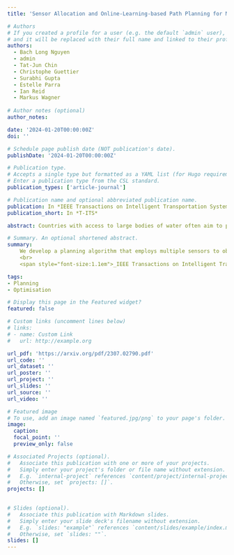 ```yaml
---
title: 'Sensor Allocation and Online-Learning-based Path Planning for Maritime Situational Awareness Enhancement: A Multi-Agent Approach'

# Authors
# If you created a profile for a user (e.g. the default `admin` user), write the username (folder name) here
# and it will be replaced with their full name and linked to their profile.
authors:
  - Bach Long Nguyen
  - admin
  - Tat-Jun Chin
  - Christophe Guettier
  - Surabhi Gupta
  - Estelle Parra
  - Ian Reid
  - Markus Wagner
  
# Author notes (optional)
author_notes:

date: '2024-01-20T00:00:00Z'
doi: ''

# Schedule page publish date (NOT publication's date).
publishDate: '2024-01-20T00:00:00Z'

# Publication type.
# Accepts a single type but formatted as a YAML list (for Hugo requirements).
# Enter a publication type from the CSL standard.
publication_types: ['article-journal']

# Publication name and optional abbreviated publication name.
publication: In *IEEE Transactions on Intelligent Transportation Systems 2024*
publication_short: In *T-ITS*

abstract: Countries with access to large bodies of water often aim to protect their maritime transport by employing maritime surveillance systems. However, the number of available sensors (e.g., cameras) is typically small compared to the to-be-monitored targets, and their Field of View (FOV) and range are often limited. This makes improving the situational awareness of maritime transports challenging. To this end, we propose a method that not only distributes multiple sensors but also plans paths for them to observe multiple targets, while minimizing the time needed to achieve situational awareness. In particular, we provide a formulation of this sensor allocation and path planning problem which considers the partial awareness of the targets’ state, as well as the unawareness of the targets’ trajectories. To solve the problem we present two algorithms<span>:</span> 1) a greedy algorithm for assigning sensors to targets, and 2) a distributed multi-agent path planning algorithm based on regret-matching learning. Because a quick convergence is a requirement for algorithms developed for high mobility environments, we employ a forgetting factor to quickly converge to correlated equilibrium solutions. Experimental results show that our combined approach achieves situational awareness more quickly than related work.

# Summary. An optional shortened abstract.
summary: 
    We develop a planning algorithm that employs multiple sensors to observe multiple targets, minimising the time needed for maritime situational awareness.
    <br>
    <span style="font-size:1.1em">_IEEE Transactions on Intelligent Transportation Systems 2024_ (Accepted)</span>. 

tags: 
- Planning
- Optimisation

# Display this page in the Featured widget?
featured: false

# Custom links (uncomment lines below)
# links:
# - name: Custom Link
#   url: http://example.org

url_pdf: 'https://arxiv.org/pdf/2307.02790.pdf'
url_code: ''
url_dataset: ''
url_poster: ''
url_project: ''
url_slides: ''
url_source: ''
url_video: ''

# Featured image
# To use, add an image named `featured.jpg/png` to your page's folder.
image:
  caption: 
  focal_point: ''
  preview_only: false

# Associated Projects (optional).
#   Associate this publication with one or more of your projects.
#   Simply enter your project's folder or file name without extension.
#   E.g. `internal-project` references `content/project/internal-project/index.md`.
#   Otherwise, set `projects: []`.
projects: []
  

# Slides (optional).
#   Associate this publication with Markdown slides.
#   Simply enter your slide deck's filename without extension.
#   E.g. `slides: "example"` references `content/slides/example/index.md`.
#   Otherwise, set `slides: ""`.
slides: []
---
```

